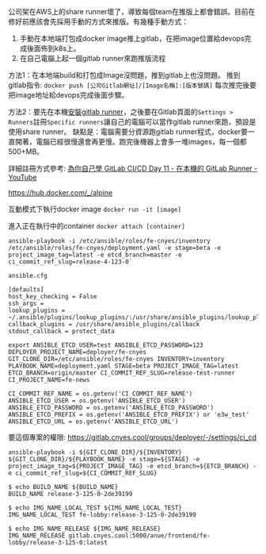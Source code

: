 公司架在AWS上的share runner壞了，導致每個team在推版上都會錯誤。目前在修好前應該會先採用手動的方式來推版。有幾種手動方式：
1. 手動在本地端打包成docker image推上gitlab，在把image位置給devops完成後面佈到k8s上。
2. 在自己電腦上起一個gitlab runner來跑推版流程

方法1：在本地端build和打包成Image沒問題，推到gitlab上也沒問題。
推到gitlab指令: `docker push [公司Gitlab網址]/[Image名稱]:[版本號碼]`
每次推完後要把image地址給devops完成後面步驟。

方法2：要先在本機[安裝gitlab runner](https://docs.gitlab.com/runner/install/osx.html)，之後要在Gitlab頁面的`Settings > Runners`註冊`Specific runners`讓自己的電腦可以當作gitlab runner來跑，預設是使用share runner。
缺點是：電腦需要分資源跑gitlab runner程式，docker要一直開著，電腦已經很慢還會再更慢。跑完後機器上會多一堆images，每一個都500+MB。

詳細註冊方式參考: [為你自己學 GitLab CI/CD Day 11 - 在本機的 GitLab Runner - YouTube](https://www.youtube.com/watch?v=wRXBztn6OkE&list=PLBd8JGCAcUAEwyH2kT1wW2BUmcSPQzGcu&index=11)


https://hub.docker.com/_/alpine

互動模式下執行docker image 
`docker run -it [image]`

進入正在執行中的container
`docker attach [container]`

```
ansible-playbook -i /etc/ansible/roles/fe-cnyes/inventory /etc/ansible/roles/fe-cnyes/deployment.yaml -e stage=beta -e project_image_tag=latest -e etcd_branch=master -e ci_commit_ref_slug=release-4-123-0`
```

`ansible.cfg`
```
[defaults]
host_key_checking = False
ssh_args = 
lookup_plugins = ~/.ansible/plugins/lookup_plugins/:/usr/share/ansible_plugins/lookup_plugins
callback_plugins = /usr/share/ansible_plugins/callback
stdout_callback = protect_data
```

```
export ANSIBLE_ETCD_USER=test ANSIBLE_ETCD_PASSWORD=123 DEPLOYER_PROJECT_NAME=deployer/fe-cnyes GIT_CLONE_DIR=/etc/ansible/roles/fe-cnyes INVENTORY=inventory PLAYBOOK_NAME=deployment.yaml STAGE=beta PROJECT_IMAGE_TAG=latest ETCD_BRANCH=origin/master CI_COMMIT_REF_SLUG=release-test-runner CI_PROJECT_NAME=fe-news
```

```
CI_COMMIT_REF_NAME = os.getenv('CI_COMMIT_REF_NAME')
ANSIBLE_ETCD_USER = os.getenv('ANSIBLE_ETCD_USER')
ANSIBLE_ETCD_PASSWORD = os.getenv('ANSIBLE_ETCD_PASSWORD')
ANSIBLE_ETCD_PREFIX = os.getenv('ANSIBLE_ETCD_PREFIX') or 'e3w_test'
ANSIBLE_ETCD_URL = os.getenv('ANSIBLE_ETCD_URL')
```

要這個專案的權限: https://gitlab.cnyes.cool/groups/deployer/-/settings/ci_cd

```
ansible-playbook -i ${GIT_CLONE_DIR}/${INVENTORY} ${GIT_CLONE_DIR}/${PLAYBOOK_NAME} -e stage=${STAGE} -e project_image_tag=${PROJECT_IMAGE_TAG} -e etcd_branch=${ETCD_BRANCH} -e ci_commit_ref_slug=${CI_COMMIT_REF_SLUG}
```

```
$ echo BUILD_NAME ${BUILD_NAME}
BUILD_NAME release-3-125-0-2de39199

$ echo IMG_NAME_LOCAL_TEST ${IMG_NAME_LOCAL_TEST}
IMG_NAME_LOCAL_TEST fe-lobby:release-3-125-0-2de39199

$ echo IMG_NAME_RELEASE ${IMG_NAME_RELEASE}
IMG_NAME_RELEASE gitlab.cnyes.cool:5000/anue/frontend/fe-lobby/release-3-125-0:latest
```